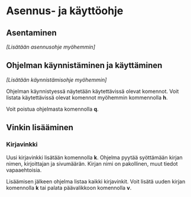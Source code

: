 # Asennus- ja käyttöohje

## Asentaminen

*[Lisätään asennusohje myöhemmin]*

## Ohjelman käynnistäminen ja käyttäminen

*[Lisätään käynnistämisohje myöhemmin]*

Ohjelman käynnistyessä näytetään käytettävissä olevat komennot. Voit listata käytettävissä olevat komennot myöhemmin kommennolla __h__.

Voit poistua ohjelmasta komennolla __q__.

## Vinkin lisääminen

### Kirjavinkki

Uusi kirjavinkki lisätään komennolla __k__. Ohjelma pyytää syöttämään kirjan nimen, kirjoittajan ja sivumäärän. Kirjan nimi on pakollinen, muut tiedot vapaaehtoisia.

Lisäämisen jälkeen ohjelma listaa kaikki kirjavinkit. Voit lisätä uuden kirjan komennolla __k__ tai palata päävalikkoon komennolla __v__.
